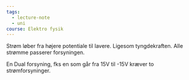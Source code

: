 ```yaml
---
tags:
  - lecture-note
  - uni
course: Elektro fysik
---
```



Strøm løber fra højere potentiale til lavere. Ligesom tyngdekraften.
Alle strømme passerer forsyningen.

En Dual forsyning, fks en som går fra 15V til -15V kræver to strømforsyninger.
